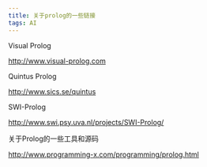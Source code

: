```yaml
---
title: 关于prolog的一些链接
tags: AI
---
```


Visual Prolog

http://www.visual-prolog.com

Quintus Prolog

http://www.sics.se/quintus

SWI-Prolog

http://www.swi.psy.uva.nl/projects/SWI-Prolog/

关于Prolog的一些工具和源码

http://www.programming-x.com/programming/prolog.html
